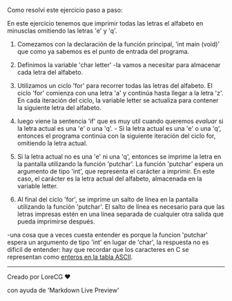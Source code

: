 Como resolví este ejercicio paso a paso:

En este ejercicio tenemos que imprimir todas las letras el alfabeto en minusclas omitiendo las letras 'e' y 'q'.

1. Comezamos con la declaración de la función principal, 'int main (void)' que como ya sabemos es el punto de entrada del programa.

2. Definimos la variable 'char letter' -la vamos a necesitar para almacenar cada letra del alfabeto.

3. Utilizamos un ciclo 'for' para recorrer todas las letras del alfabeto. El ciclo 'for' comienza con una letra 'a' y continúa hasta llegar a la letra 'z'. En cada iteración del ciclo, la variable letter se actualiza para contener la siguiente letra del alfabeto.

4. luego viene la sentencia 'if' que es muy util cuando queremos *evaluar* si la letra actual es una 'e' o una 'q'. - Si la letra actual es una 'e' o una 'q', entonces el programa continúa con la siguiente iteración del ciclo for, omitiendo la letra actual.

5. Si la letra actual no es una 'e' ni una 'q', entonces se imprime la letra en la pantalla utilizando la función 'putchar'. La función 'putchar' espera un argumento de tipo 'int', que representa el carácter a imprimir. En este caso, el carácter es la letra actual del alfabeto, almacenada en la variable letter.

6. Al final del ciclo 'for', se imprime un salto de línea en la pantalla utilizando la función 'putchar'. El salto de línea es necesario para que las letras impresas estén en una línea separada de cualquier otra salida que pueda imprimirse después.

-una cosa que a veces cuesta entender es porque la funcion 'putchar' espera un argumento de tipo 'int' en lugar de 'char', la respuesta no es dificil de entender: hay que recordar que los caracteres en C se representan como [enteros en la tabla ASCII](https://donnierock.com/2012/03/16/programa-en-c-que-imprime-el-codigo-ascii-imprimir-letra-n-en-c-y-cpp/).


-----------------------
Creado por LoreCG ❤

con ayuda de 'Markdown Live Preview'


